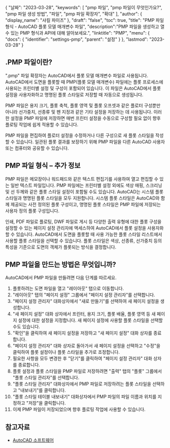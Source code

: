 {
"날짜": "2023-03-28",
  "keywords": [
"pmp 파일",
"pmp 파일이 무엇인가요?",
"pmp 파일 생성 방법",
"파일",
"pmp 파일 확장자",
"확대"
],
  "author": {
"display_name": "샤킬 파이즈"
},
"draft": "false",
"toc": true,
"title": "PMP 파일 형식 - AutoCAD 플롯 모델 매개변수 파일",
  "description":"PMP 파일을 생성하고 열 수 있는 PMP 형식과 API에 대해 알아보세요.",
"linktitle": "PMP",
  "menu": {
    "docs": {
      "identifier": "settings-pmp",
"parent": "설정"
}
},
"lastmod": "2023-03-28"
}

## .PMP 파일이란?

".pmp" 파일 확장자는 AutoCAD에서 플롯 모델 매개변수 파일로 사용됩니다. AutoCAD에서 도면을 플롯할 때 PMP(플롯 모델 매개변수) 파일에는 플롯 프로세스에 사용되는 프린터별 설정 및 구성이 포함되어 있습니다. 이 파일은 AutoCAD에서 플롯 설정을 사용자화하고 명명된 플롯 스타일로 저장할 때 자동으로 생성됩니다.

PMP 파일은 용지 크기, 플롯 축척, 플롯 영역 및 플롯 오프셋과 같은 플로터 구성뿐만 아니라 선가중치, 선종류 및 펜 지정과 같은 기타 설정을 저장하는 데 사용됩니다. 이러한 설정을 PMP 파일에 저장하면 매번 프린터 설정을 수동으로 구성할 필요 없이 향후 플로팅 작업에 쉽게 적용할 수 있습니다.

PMP 파일을 편집하여 플로터 설정을 수정하거나 다른 구성으로 새 플롯 스타일을 작성할 수 있습니다. 일관된 플롯 결과를 보장하기 위해 PMP 파일을 다른 AutoCAD 사용자 또는 컴퓨터와 공유할 수 있습니다.

## PMP 파일 형식 – 추가 정보

PMP 파일은 메모장이나 워드패드와 같은 텍스트 편집기를 사용하여 열고 편집할 수 있는 일반 텍스트 파일입니다. PMP 파일에는 프린터별 설정 외에도 색상 매핑, 스크리닝 및 선 두께와 같은 플롯 스타일 설정이 포함될 수도 있습니다. AutoCAD는 시스템 플롯 스타일과 명명된 플롯 스타일을 모두 지원합니다. 시스템 플롯 스타일은 AutoCAD와 함께 제공되는 사전 정의된 플롯 구성이고, 명명된 플롯 스타일은 PMP 파일에 저장되는 사용자 정의 플롯 구성입니다.

인쇄, PDF 파일로 플로팅, DWF 파일로 게시 등 다양한 출력 유형에 대한 플롯 구성을 설정할 수 있는 페이지 설정 관리자에 액세스하여 AutoCAD에서 플롯 설정을 사용자화할 수 있습니다. AutoCAD에서 도면을 플롯할 때 사용 가능한 플롯 스타일 리스트에서 사용할 플롯 스타일을 선택할 수 있습니다. 플롯 스타일은 색상, 선종류, 선가중치 등의 특성을 기준으로 도면의 객체가 플롯되는 방식을 결정합니다.

## PMP 파일을 만드는 방법은 무엇입니까?

AutoCAD에서 PMP 파일을 만들려면 다음 단계를 따르세요.

1. 플롯하려는 도면 파일을 열고 "레이아웃" 탭으로 이동합니다.
2. "레이아웃" 탭의 "페이지 설정" 그룹에서 "페이지 설정 관리자"를 선택합니다.
3. "페이지 설정 관리자" 대화상자에서 "새로 만들기"를 선택하여 새 페이지 설정을 생성합니다.
4. "새 페이지 설정" 대화 상자에서 프린터, 용지 크기, 플롯 배율, 플롯 영역 등 새 페이지 설정에 대한 설정을 지정합니다. 새 페이지 설정에 사용할 플롯 스타일을 선택할 수도 있습니다.
5. "확인"을 클릭하여 새 페이지 설정을 저장하고 "새 페이지 설정" 대화 상자를 종료합니다.
6. "페이지 설정 관리자" 대화 상자로 돌아가서 새 페이지 설정을 선택하고 "수정"을 클릭하여 플롯 설정이나 플롯 스타일을 추가로 조정합니다.
7. 필요한 사항을 모두 변경한 후 "닫기"를 클릭하여 "페이지 설정 관리자" 대화 상자를 종료합니다.
8. 플롯 설정과 플롯 스타일을 PMP 파일로 저장하려면 "출력" 탭의 "플롯" 그룹에서 "플롯 스타일 관리자"를 선택합니다.
9. "플롯 스타일 관리자" 대화상자에서 PMP 파일로 저장하려는 플롯 스타일을 선택하고 "내보내기"를 클릭합니다.
10. "플롯 스타일 테이블 내보내기" 대화상자에서 PMP 파일의 파일 이름과 위치를 지정하고 "저장"을 클릭합니다.
11. 이제 PMP 파일이 저장되었으며 향후 플로팅 작업에 사용할 수 있습니다.

## 참고자료
* [AutoCAD 소프트웨어](https://en.wikipedia.org/wiki/AutoCAD)

